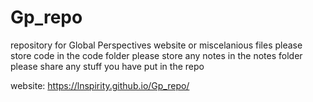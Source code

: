 # Gp_repo
repository for Global Perspectives website or miscelanious files
please store code in the code folder
please store any notes in the notes folder
please share any stuff you have put in the repo

website: https://lnspirity.github.io/Gp_repo/
